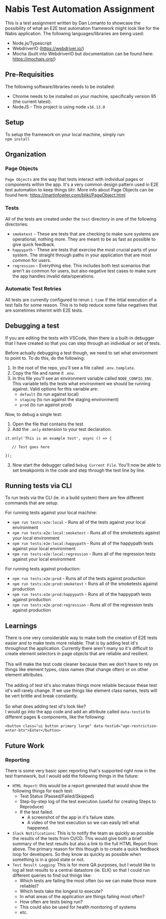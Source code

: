 # Nabis Test Automation Assignment

This is a test assignment written by Dan Lomanto to showcase the possibility of what an E2E test automation framework might look like for the Nabis application. The following languages/libraries are being used:

- Node.js/Typescript
- WebdriverIO (https://webdriver.io/)
- Mocha (built into WebdriverIO but documentation can be found here: https://mochajs.org/)

## Pre-Requisities

The following software/libraries needs to be installed:

- Chrome needs to be installed on your machine, specifically version 95 (the current latest).
- NodeJS - This project is using node `v16.13.0`

## Setup

To setup the framework on your local machine, simply run:
<br>
`npm install`

## Organization

### Page Objects

`Page Objects` are the way that tests interact with individual pages or components within the app. It's a very common design pattern used in E2E test automation to keep things `DRY`. More info about Page Objects can be found here: https://martinfowler.com/bliki/PageObject.html

### Tests

All of the tests are created under the `test` directory in one of the following directories:

- `smoketest` - These are tests that are checking to make sure systems are operational, nothing more. They are meant to be as fast as possible to give quick feedback.
- `happypath` - These are tests that exercise the most crucial parts of your system. The straight through paths in your application that are most common for users.
- `regression` - Everything else. This includes both test scenarios that aren't as common for users, but also negative test cases to make sure the app handles invalid data/operations.

### Automatic Test Retries

All tests are currently configured to rerun `1 time` if the intial execution of a test fails for some reason. This is to help reduce some false negatives that are sometimes inherint with E2E tests.

## Debugging a test

If you are editing the tests with VSCode, then there is a built-in debugger that I have created so that you can step through an individual or set of tests.

Before actually debugging a test though, we need to set what environment to point to. To do this, do the following:

1. In the root of the repo, you'll see a file called `.env.template`.
2. Copy the file and name it `.env`.
3. In this file you'll see an environment variable called `NODE_CONFIG_ENV`. This variable tells the tests what environment we should be running against. Valid options for this variable are:
   - `default` (to run against local)
   - `staging` (to run against the staging environment)
   - `prod` (to run against prod)

Now, to debug a single test:

1. Open the file that contains the test.
2. Add the `.only` extension to your test declaration.

```
it.only('This is an example test', async () => {

   // Test goes here

});
```

3. Now start the debugger called `Debug Current File`.
   You'll now be able to set breakpoints in the code and step through the test line by line.

## Running tests via CLI

To run tests via the CLI (ie. in a build system) there are few different commands that are setup.

For running tests against your local machine:

- `npm run tests:e2e:local` - Runs all of the tests against your local environment
- `npm run tests:e2e:local:smoketest` - Runs all of the smoketests against your local environment
- `npm run tests:e2e:local:happypath` - Runs all of the happypath tests against your local environment
- `npm run tests:e2e:local:regression` - Runs all of the regression tests against your local environment

For running tests against production:

- `npm run tests:e2e:prod` - Runs all of the tests against production
- `npm run tests:e2e:prod:smoketest` - Runs all of the smoketests against production
- `npm run tests:e2e:prod:happypath` - Runs all of the happypath tests against production
- `npm run tests:e2e:prod:regression` - Runs all of the regression tests against production

## Learnings

There is one very considerable way to make both the creation of E2E tests easier and to make tests more reliable. That is by adding test id's throughout the application. Currently there aren't many so it's difficult to create element selectors in page objects that are reliable and resilient.
<br><br>
This will make the test code cleaner because then we don't have to rely on things like element types, class names (that change often) or on other element attributes.
<br><br>
The adding of test id's also makes things more reliable because these test id's will rarely change. If we use things like element class names, tests will be vert brittle and break constantly.
<br><br>
So what does adding test id's look like?
<br>
I would go into the app code and add an attribute called `data-testid` to different pages & components, like the following:

```
<button class="ui button primary large" data-testid="age-restriction-enter-btn">Enter</button>

```

## Future Work

### Reporting

There is some very basic spec reporting that's supported right now in the test framework, but I would add the following things in the future:

- `HTML Report`: this would be a report generated that would show the following things for each test:
  - Test Status (Passed/Failed/Skipped)
  - Step-by-step log of the test execution (useful for creating Steps to Reproduce)
  - If the test failed:
    - A screenshot of the app in it's failure state.
    - A video of the test execution so we can easily tell what happened.
- `Slack Notifications`: This is to notify the team as quickly as possible the results of the tests from CI/CD. This would give both a brief summary of the test results but also a link to the full HTML Report from above. The primary reason for this though is to create a quick feedback loop for developers. So they know as quickly as possible when something is in a good state or not.
- `Test Result Logging`: This is for more QA purposes, but I would like to log all test results to a central datastore (ie. ELK) so that I could run different queries to find out things like:
  - Which tests are failing the most often (so we can make those more reliable)?
  - Which tests take the longest to execute?
  - In what areas of the application are things failing most often?
  - How often are tests being run?
  - This could also be used for health monitoring of systems
  - etc.
